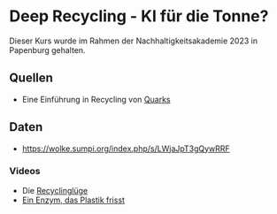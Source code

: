 # Deep Recycling - KI für die Tonne?

Dieser Kurs wurde im Rahmen der Nachhaltigkeitsakademie 2023 in Papenburg gehalten.


## Quellen
* Eine Einführung in Recycling von [Quarks](https://www.quarks.de/umwelt/muell/das-solltest-du-ueber-recycling-wissen/)

## Daten
* https://wolke.sumpi.org/index.php/s/LWjaJpT3gQywRRF

### Videos
* Die [Recyclinglüge](https://www.ardmediathek.de/video/dokumentation-und-reportage/dokumentarfilm-im-ersten-die-recyclingluege/das-erste/Y3JpZDovL2Rhc2Vyc3RlLmRlL3JlcG9ydGFnZSBfIGRva3VtZW50YXRpb24gaW0gZXJzdGVuL2YwMTFjNmY0LTc1MGUtNDc5Mi1iZDgyLWRkZDM4YTNhMWU4Yw)
* [Ein Enzym, das Plastik frisst](https://www.zdf.de/nachrichten/panorama/muell-recycling-plastik-enzyme-leipzig-100.html) 

